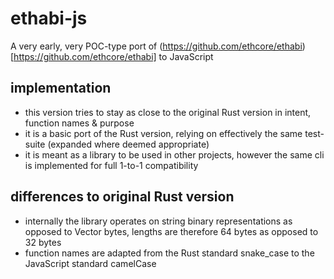 # ethabi-js

A very early, very POC-type port of (https://github.com/ethcore/ethabi)[https://github.com/ethcore/ethabi] to JavaScript

## implementation

- this version tries to stay as close to the original Rust version in intent, function names & purpose
- it is a basic port of the Rust version, relying on effectively the same test-suite (expanded where deemed appropriate)
- it is meant as a library to be used in other projects, however the same cli is implemented for full 1-to-1 compatibility

## differences to original Rust version

- internally the library operates on string binary representations as opposed to Vector bytes, lengths are therefore 64 bytes as opposed to 32 bytes
- function names are adapted from the Rust standard snake_case to the JavaScript standard camelCase
